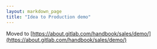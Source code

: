 ```yaml
---
layout: markdown_page
title: "Idea to Production demo"
---
```


Moved to [https://about.gitlab.com/handbook/sales/demo/](https://about.gitlab.com/handbook/sales/demo/)
